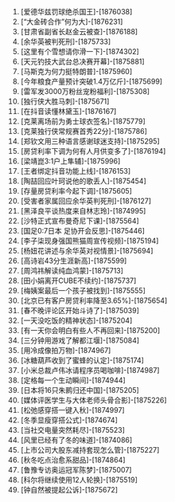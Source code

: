 
1. [爱德华兹罚球绝杀国王]-[1876038]
1. [“大金砖合作”何为大]-[1876231]
1. [甘肃省副省长赵金云被查]-[1876188]
1. [余华英被判死刑]-[1875733]
1. [这里有个雪想请你滑一下]-[1874302]
1. [天元钓技大武台总决赛开幕]-[1875881]
1. [马斯克为何力挺特朗普]-[1875960]
1. [今年粮食产量预计突破1.4万亿斤]-[1875699]
1. [雷军发3000万粉丝宠粉福利]-[1875308]
1. [独行侠大胜马刺]-[1875671]
1. [在抖音读懂林黛玉]-[1876167]
1. [克莱离场前为勇士球衣签名]-[1875779]
1. [克莱独行侠常规赛首秀22分]-[1875786]
1. [郑钦文用三种语言感谢球迷支持]-[1875295]
1. [房贷利率下调为何有人月供变多了]-[1876194]
1. [梁靖崑3:1户上隼辅]-[1875996]
1. [王者绑定抖音功能上线]-[1876153]
1. [陶喆回应叶珂说他的歌丢人]-[1875454]
1. [存量房贷利率今起下调]-[1875605]
1. [受害者家属回应余华英判死刑]-[1876127]
1. [黑泽良平谈热度来自林志玲]-[1874995]
1. [沙特正式宣布曼奇尼下课]-[1875564]
1. [国足0:7日本 足协开会反思]-[1875446]
1. [李子柒现身强国熊猫周宣传视频]-[1875194]
1. [杨妞花讲述与余华英对视情景]-[1875694]
1. [高诗岩43分生涯新高]-[1875599]
1. [周鸿祎解读纯血鸿蒙]-[1875713]
1. [田小娟离开CUBE不续约]-[1875737]
1. [梅姨案最后一个孩子被找到]-[1875555]
1. [北京已有客户房贷利率降至3.65%]-[1875654]
1. [春不晚评论区开始斗诗了]-[1875039]
1. [一天没吃饭的精神状态]-[1875204]
1. [有一天你会明白有些人不再回来]-[1875200]
1. [三分钟用游戏了解都江堰]-[1875084]
1. [用冷成像拍万物]-[1874967]
1. [冰糖葫芦收到了蜜蜂的认定]-[1875174]
1. [小米总裁卢伟冰请程序员喝咖啡]-[1874987]
1. [定格每一个生动瞬间]-[1874944]
1. [日本将16只朱鹮归还中国]-[1875205]
1. [媒体评医学生与大体老师头骨合影]-[1875226]
1. [松弛感穿搭一键入秋]-[1874997]
1. [冬季显瘦穿搭公式]-[1874674]
1. [当社交电量突然耗尽]-[1875523]
1. [风里已经有了冬的味道]-[1874086]
1. [上市公司大股东减持套现怎么管]-[1875227]
1. [秋冬吃点治愈系甜品]-[1874864]
1. [鲁豫专访奥运冠军陈梦]-[1875007]
1. [科尔将继续使用12人轮换]-[1875519]
1. [钟自然被提起公诉]-[1875672]